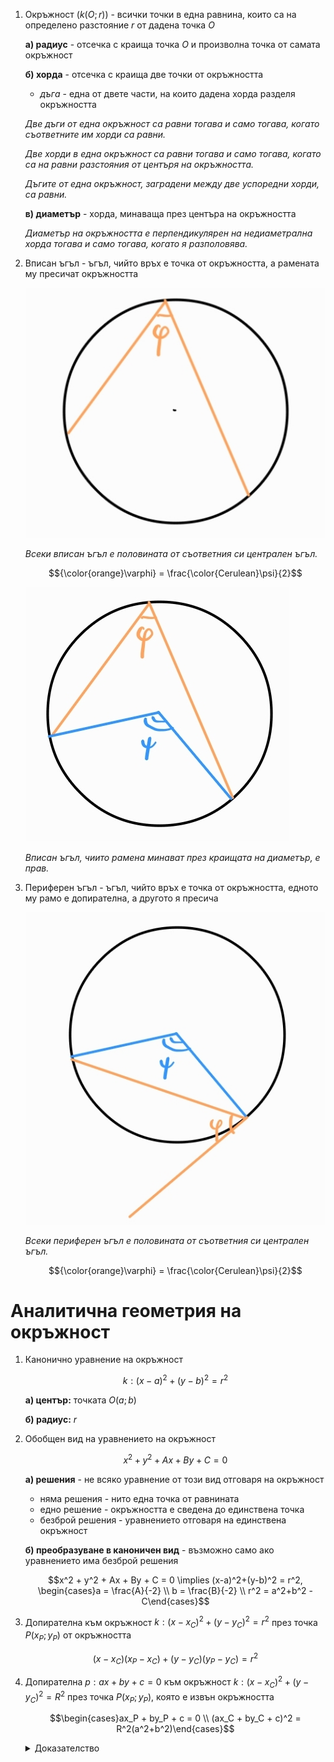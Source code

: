 1. Окръжност ($k(O; r)$) - всички точки в една равнина, които са на определено разстояние $r$ от дадена точка $O$ 
	
	**а) радиус** - отсечка с краища точка $O$ и произволна точка от самата окръжност
	
	**б) хорда** - отсечка с краища две точки от окръжността
	- *дъга* - една от двете части, на които дадена хорда разделя окръжността
	
	*Две дъги от една окръжност са равни тогава и само тогава, когато съответните им хорди са равни.*
	
	*Две хорди в една окръжност са равни тогава и само тогава, когато са на равни разстояния от центъря на окръжността.*
	
	*Дъгите от една окръжност, заградени между две успоредни хорди, са равни.*
	
	**в) диаметър** - хорда, минаваща през центъра на окръжността
	
	*Диаметър на окръжността е перпендикулярен на недиаметрална хорда тогава и само тогава, когато я разполовява.*

2. Вписан ъгъл - ъгъл, чийто връх е точка от окръжността, а рамената му пресичат окръжността
	
	![Вписан ъгъл](Resources/Вписан%20ъгъл.jpg)
	
	*Всеки вписан ъгъл е половината от съответния си централен ъгъл.*
	
	$${\color{orange}\varphi} = \frac{\color{Cerulean}\psi}{2}$$
	
	![Вписан и централен ъгъл](Resources/Вписан%20и%20централен%20ъгъл.jpg)
	
	*Вписан ъгъл, чиито рамена минават през краищата на диаметър, е прав.*

3. Периферен ъгъл - ъгъл, чийто връх е точка от окръжността, едното му рамо е допирателна, а другото я пресича
	
	![Периферен ъгъл](Resources/Периферен%20ъгъл.jpg)
	
	*Всеки периферен ъгъл е половината от съответния си централен ъгъл.*
	
	$${\color{orange}\varphi} = \frac{\color{Cerulean}\psi}{2}$$

# Аналитична геометрия на окръжност
1. Канонично уравнение на окръжност
	
	$$k: (x-a)^2 + (y-b)^2 = r^2$$
	
	**а) център:** точката $O(a; b)$
	
	**б) радиус:** $r$

2. Обобщен вид на уравнението на окръжност
	
	$$x^2 + y^2 + Ax + By + C = 0$$
	
	**а) решения** - не всяко уравнение от този вид отговаря на окръжност
	- няма решения - нито една точка от равнината
	- едно решение - окръжността е сведена до единствена точка
	- безброй решения - уравнението отговаря на единствена окръжност
	
	**б) преобразуване в каноничен вид** - възможно само ако уравнението има безброй решения
	
	$$x^2 + y^2 + Ax + By + C = 0 \implies (x-a)^2+(y-b)^2 = r^2, \begin{cases}a = \frac{A}{-2} \\ b = \frac{B}{-2} \\ r^2 = a^2+b^2 - C\end{cases}$$

3. Допирателна към окръжност $k: (x-x_C)^2 + (y-y_C)^2 = r^2$ през точка $P(x_P; y_P)$ от окръжността 
	
	$$(x-x_C)(x_P - x_C) + (y-y_C)(y_P-y_C) = r^2$$

4. Допирателна $p: ax + by + c = 0$ към окръжност $k: (x-x_C)^2 + (y-y_C)^2 = R^2$ през точка $P(x_P; y_P)$, която е извън окръжността 
	
	$$\begin{cases}ax_P + by_P + c = 0 \\ (ax_C + by_C + c)^2 = R^2(a^2+b^2)\end{cases}$$
	
	<details>
	<summary>Доказателство</summary>
	
	$$ax + by + c = 0$$
	
	$$P \in p \implies ax_P + by_P + c = 0$$
	
	$$p\perp k \implies d(p; k) = R \implies \frac{|ax_C+by_C+c|}{\sqrt{a^2+b^2}} = R$$
	$$\implies \begin{cases}ax_P + by_P + c = 0 \\ (ax_C + by_C + c)^2 = R^2(a^2+b^2)\end{cases}$$
	</details>